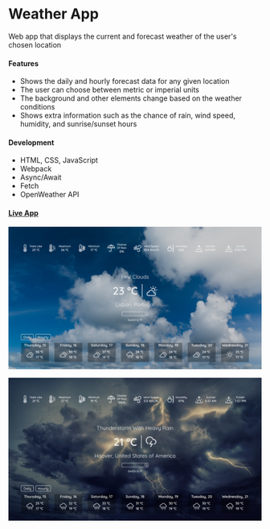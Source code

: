 # Weather App

Web app that displays the current and forecast weather of the user's chosen location

#### Features
- Shows the daily and hourly forecast data for any given location
- The user can choose between metric or imperial units
- The background and other elements change based on the weather conditions
- Shows extra information such as the chance of rain, wind speed, humidity, and sunrise/sunset hours

#### Development
- HTML, CSS, JavaScript
- Webpack
- Async/Await
- Fetch
- OpenWeather API

#### [Live App](https://cyberm-prog.github.io/weather-app/)

![alt text](https://raw.githubusercontent.com/CyberM-Prog/weather-app/main/apppreview1.png "App Preview 1")

![alt text](https://raw.githubusercontent.com/CyberM-Prog/weather-app/main/apppreview2.png "App Preview 2")
